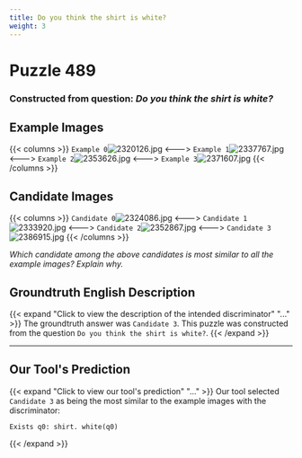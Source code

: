 ```yaml
---
title: Do you think the shirt is white?
weight: 3
---
```


# Puzzle 489
### Constructed from question: _Do you think the shirt is white?_


## Example Images
{{< columns >}}
`Example 0`![2320126.jpg](/gqa_images/2320126.jpg)
<--->
`Example 1`![2337767.jpg](/gqa_images/2337767.jpg)
<--->
`Example 2`![2353626.jpg](/gqa_images/2353626.jpg)
<--->
`Example 3`![2371607.jpg](/gqa_images/2371607.jpg)
{{< /columns >}}

## Candidate Images
{{< columns >}}
`Candidate 0`![2324086.jpg](/gqa_images/2324086.jpg)
<--->
`Candidate 1`![2333920.jpg](/gqa_images/2333920.jpg)
<--->
`Candidate 2`![2352867.jpg](/gqa_images/2352867.jpg)
<--->
`Candidate 3`![2386915.jpg](/gqa_images/2386915.jpg)
{{< /columns >}}

*Which candidate among the above candidates is most similar to all the example images? Explain why.*

## Groundtruth English Description

{{< expand "Click to view the description of the intended discriminator" "..." >}}
The groundtruth answer was `Candidate 3`. This puzzle was constructed from the question `Do you think the shirt is white?`.
{{< /expand >}}

---

## Our Tool's Prediction

{{< expand "Click to view our tool's prediction" "..." >}}
Our tool selected `Candidate 3` as being the most similar to the example images with the discriminator:
```plaintext
Exists q0: shirt. white(q0)
```
{{< /expand >}}
